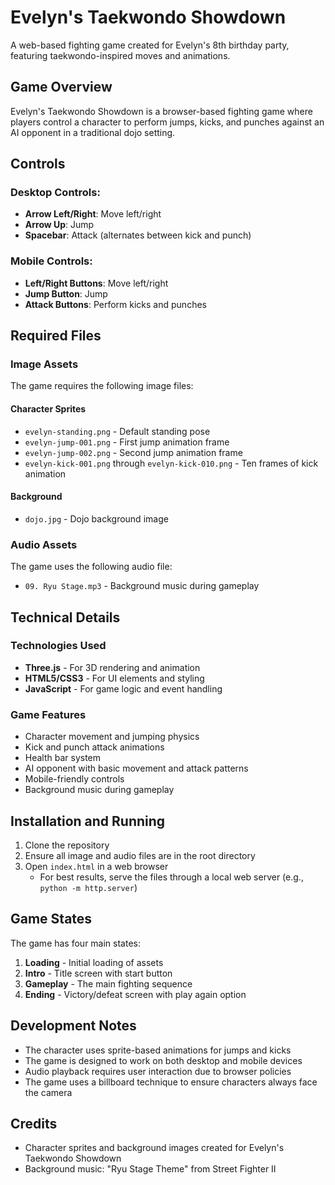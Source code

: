 # Evelyn's Taekwondo Showdown

A web-based fighting game created for Evelyn's 8th birthday party, featuring taekwondo-inspired moves and animations.

## Game Overview

Evelyn's Taekwondo Showdown is a browser-based fighting game where players control a character to perform jumps, kicks, and punches against an AI opponent in a traditional dojo setting.

## Controls

### Desktop Controls:
- **Arrow Left/Right**: Move left/right
- **Arrow Up**: Jump
- **Spacebar**: Attack (alternates between kick and punch)

### Mobile Controls:
- **Left/Right Buttons**: Move left/right
- **Jump Button**: Jump
- **Attack Buttons**: Perform kicks and punches

## Required Files

### Image Assets
The game requires the following image files:

#### Character Sprites
- `evelyn-standing.png` - Default standing pose
- `evelyn-jump-001.png` - First jump animation frame
- `evelyn-jump-002.png` - Second jump animation frame
- `evelyn-kick-001.png` through `evelyn-kick-010.png` - Ten frames of kick animation

#### Background
- `dojo.jpg` - Dojo background image

### Audio Assets
The game uses the following audio file:
- `09. Ryu Stage.mp3` - Background music during gameplay

## Technical Details

### Technologies Used
- **Three.js** - For 3D rendering and animation
- **HTML5/CSS3** - For UI elements and styling
- **JavaScript** - For game logic and event handling

### Game Features
- Character movement and jumping physics
- Kick and punch attack animations
- Health bar system
- AI opponent with basic movement and attack patterns
- Mobile-friendly controls
- Background music during gameplay

## Installation and Running

1. Clone the repository
2. Ensure all image and audio files are in the root directory
3. Open `index.html` in a web browser
   - For best results, serve the files through a local web server (e.g., `python -m http.server`)

## Game States

The game has four main states:
1. **Loading** - Initial loading of assets
2. **Intro** - Title screen with start button
3. **Gameplay** - The main fighting sequence
4. **Ending** - Victory/defeat screen with play again option

## Development Notes

- The character uses sprite-based animations for jumps and kicks
- The game is designed to work on both desktop and mobile devices
- Audio playback requires user interaction due to browser policies
- The game uses a billboard technique to ensure characters always face the camera

## Credits

- Character sprites and background images created for Evelyn's Taekwondo Showdown
- Background music: "Ryu Stage Theme" from Street Fighter II
